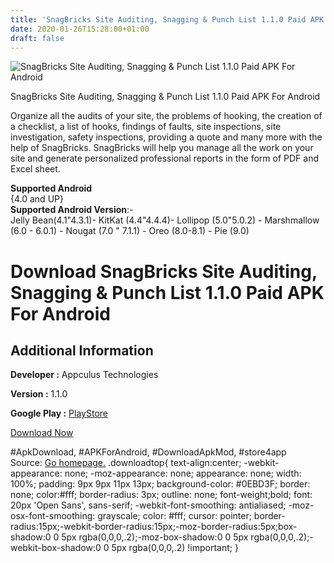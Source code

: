```yaml
---
title: 'SnagBricks Site Auditing, Snagging & Punch List 1.1.0 Paid APK For Android'
date: 2020-01-26T15:28:00+01:00
draft: false
---
```


![SnagBricks Site Auditing, Snagging & Punch List 1.1.0 Paid APK For Android](https://i0.wp.com/apkhome.net/wp-content/uploads/2020/01/SnagBricks-Site-Auditing-Snagging-Punch-List-1.1.0-Paid.png "SnagBricks Site Auditing, Snagging & Punch List 1.1.0 Paid APK For Android")

  

SnagBricks Site Auditing, Snagging & Punch List 1.1.0 Paid APK For Android

Organize all the audits of your site, the problems of hooking, the creation of a checklist, a list of hooks, findings of faults, site inspections, site investigation, safety inspections, providing a quote and many more with the help of SnagBricks. SnagBricks will help you manage all the work on your site and generate personalized professional reports in the form of PDF and Excel sheet.

**Supported Android**  
{4.0 and UP}  
**Supported Android Version**:-  
Jelly Bean(4.1"4.3.1)- KitKat (4.4"4.4.4)- Lollipop (5.0"5.0.2) - Marshmallow (6.0 - 6.0.1) - Nougat (7.0 " 7.1.1) - Oreo (8.0-8.1) - Pie (9.0)

Download SnagBricks Site Auditing, Snagging & Punch List 1.1.0 Paid APK For Android
===================================================================================

Additional Information
----------------------

**Developer :** Appculus Technologies

**Version :** 1.1.0

**Google Play :** [PlayStore](https://play.google.com/store/apps/details?id=com.snagbricks&hl=en)

  

[Download Now](https://store4app.co/post/snagbricks-site-auditing-snagging-amp-punch-list-1-1-0-paid-apk-for-android_1580046835)

  
#ApkDownload, #APKForAndroid, #DownloadApkMod, #store4app  
Source: [Go homepage.](https://store4app.co/post/snagbricks-site-auditing-snagging-amp-punch-list-1-1-0-paid-apk-for-android_1580046835) .downloadtop{ text-align:center; -webkit-appearance: none; -moz-appearance: none; appearance: none; width: 100%; padding: 9px 9px 11px 13px; background-color: #0EBD3F; border: none; color:#fff; border-radius: 3px; outline: none; font-weight;bold; font: 20px 'Open Sans', sans-serif; -webkit-font-smoothing: antialiased; -moz-osx-font-smoothing: grayscale; color: #fff; cursor: pointer; border-radius:15px;-webkit-border-radius:15px;-moz-border-radius:5px;box-shadow:0 0 5px rgba(0,0,0,.2);-moz-box-shadow:0 0 5px rgba(0,0,0,.2);-webkit-box-shadow:0 0 5px rgba(0,0,0,.2) !important; }